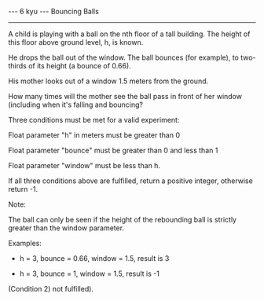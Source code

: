 --- 6 kyu --- Bouncing Balls

------

A child is playing with a ball on the nth floor of a tall building. The height of this floor above ground level, h, is known.

He drops the ball out of the window. The ball bounces (for example), to two-thirds of its height (a bounce of 0.66).

His mother looks out of a window 1.5 meters from the ground.

How many times will the mother see the ball pass in front of her window (including when it's falling and bouncing?

Three conditions must be met for a valid experiment:

Float parameter "h" in meters must be greater than 0

Float parameter "bounce" must be greater than 0 and less than 1

Float parameter "window" must be less than h.

If all three conditions above are fulfilled, return a positive integer, otherwise return -1.

Note:

The ball can only be seen if the height of the rebounding ball is strictly greater than the window parameter.

Examples:

- h = 3, bounce = 0.66, window = 1.5, result is 3

- h = 3, bounce = 1, window = 1.5, result is -1 

(Condition 2) not fulfilled).
